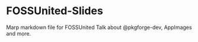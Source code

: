 # FOSSUnited-Slides
Marp markdown file for FOSSUnited Talk about @pkgforge-dev, AppImages and more.
